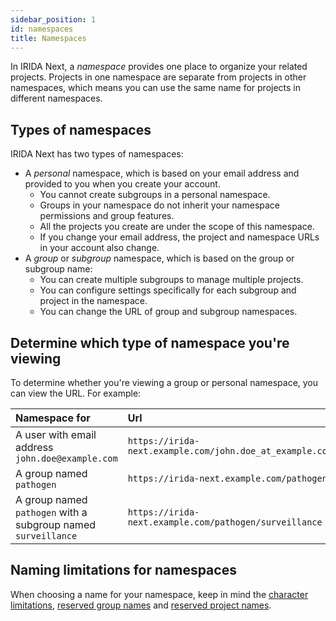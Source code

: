 ```yaml
---
sidebar_position: 1
id: namespaces
title: Namespaces
---
```


In IRIDA Next, a _namespace_ provides one place to organize your related projects. Projects in one namespace are separate from projects in other namespaces, which means you can use the same name for projects in different namespaces.

## Types of namespaces

IRIDA Next has two types of namespaces:
* A _personal_ namespace, which is based on your email address and provided to you when you create your account.
  * You cannot create subgroups in a personal namespace.
  * Groups in your namespace do not inherit your namespace permissions and group features.
  * All the projects you create are under the scope of this namespace.
  * If you change your email address, the project and namespace URLs in your account also change.
* A _group_ or _subgroup_ namespace, which is based on the group or subgroup name:
  * You can create multiple subgroups to manage multiple projects.
  * You can configure settings specifically for each subgroup and project in the namespace.
  * You can change the URL of group and subgroup namespaces.

## Determine which type of namespace you're viewing

To determine whether you're viewing a group or personal namespace, you can view the URL. For example:

| Namespace for           | Url                     | Namespace               |
|:------------------------|:------------------------|:------------------------|
| A user with email address `john.doe@example.com` | `https://irida-next.example.com/john.doe_at_example.com` | `john.doe_at_example.com` |
| A group named `pathogen` | `https://irida-next.example.com/pathogen` | `pathogen` |
| A group named `pathogen` with a subgroup named `surveillance` | `https://irida-next.example.com/pathogen/surveillance` | `pathogen/surveillance` |

## Naming limitations for namespaces

When choosing a name for your namespace, keep in mind the [character limitations](../project/projects/reserved-names#limitations-on-projects-and-groups),  [reserved group names](../organization/groups/reserved-names) and [reserved project names](../project/projects/reserved-names).
